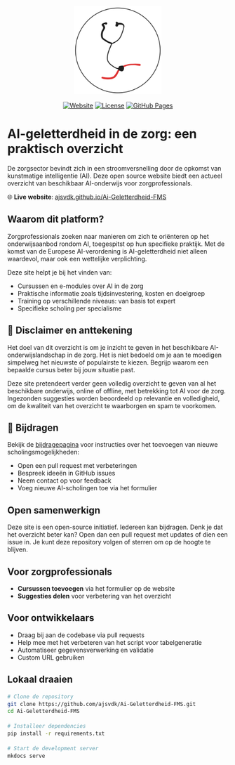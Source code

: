 <div align="center">
  <img src="docs/assets/logo.svg" alt="AI-geletterdheid in de zorg" width="200" height="200"><br>

  [![Website](https://img.shields.io/website?url=https%3A%2F%2Fajsvdk.github.io%2FAi-Geletterdheid-FMS%2F&up_message=live&up_color=brightgreen&down_message=offline&down_color=red&style=flat-square&label=status)](https://ajsvdk.github.io/Ai-Geletterdheid-FMS/)
  [![License](https://img.shields.io/badge/license-Apache%202.0-blue.svg?style=flat-square)](LICENSE)
  [![GitHub Pages](https://img.shields.io/badge/deployed%20on-GitHub%20Pages-blue?style=flat-square&logo=github)](https://ajsvdk.github.io/Ai-Geletterdheid-FMS/)
</div>

# AI-geletterdheid in de zorg: een praktisch overzicht

De zorgsector bevindt zich in een stroomversnelling door de opkomst van kunstmatige intelligentie (AI). Deze open source website biedt een actueel overzicht van beschikbaar AI-onderwijs voor zorgprofessionals.

🌐 **Live website**: [ajsvdk.github.io/Ai-Geletterdheid-FMS](https://ajsvdk.github.io/Ai-Geletterdheid-FMS/)

## Waarom dit platform?

Zorgprofessionals zoeken naar manieren om zich te oriënteren op het onderwijsaanbod rondom AI, toegespitst op hun specifieke praktijk. Met de komst van de Europese AI-verordening is AI-geletterdheid niet alleen waardevol, maar ook een wettelijke verplichting.

Deze site helpt je bij het vinden van:
- Cursussen en e-modules over AI in de zorg
- Praktische informatie zoals tijdsinvestering, kosten en doelgroep
- Training op verschillende niveaus: van basis tot expert
- Specifieke scholing per specialisme


## 🚨 Disclaimer en anttekening

Het doel van dit overzicht is om je inzicht te geven in het beschikbare AI-onderwijslandschap in de zorg. Het is niet bedoeld om je aan te moedigen simpelweg het nieuwste of populairste te kiezen. Begrijp waarom een bepaalde cursus beter bij jouw situatie past.

Deze site pretendeert verder geen volledig overzicht te geven van al het beschikbare onderwijs, online of offline, met betrekking tot AI voor de zorg. Ingezonden suggesties worden beoordeeld op relevantie en volledigheid, om de kwaliteit van het overzicht te waarborgen en spam te voorkomen.

## 🙌 Bijdragen

Bekijk de [bijdragepagina](https://ajsvdk.github.io/Ai-Geletterdheid-FMS/bijdragen/) voor instructies over het toevoegen van nieuwe scholingsmogelijkheden:
- Open een pull request met verbeteringen
- Bespreek ideeën in GitHub issues
- Neem contact op voor feedback
- Voeg nieuwe AI-scholingen toe via het formulier

## Open samenwerkign

Deze site is een open-source initiatief. Iedereen kan bijdragen. Denk je dat het overzicht beter kan? Open dan een pull request met updates of dien een issue in. Je kunt deze repository volgen of sterren om op de hoogte te blijven.

## Voor zorgprofessionals
- **Cursussen toevoegen** via het formulier op de website
- **Suggesties delen** voor verbetering van het overzicht

## Voor ontwikkelaars
- Draag bij aan de codebase via pull requests
- Help mee met het verbeteren van het script voor tabelgeneratie
- Automatiseer gegevensverwerking en validatie
- Custom URL gebruiken 

## Lokaal draaien

```bash
# Clone de repository
git clone https://github.com/ajsvdk/Ai-Geletterdheid-FMS.git
cd Ai-Geletterdheid-FMS

# Installeer dependencies
pip install -r requirements.txt

# Start de development server
mkdocs serve
